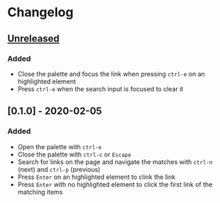 # Changelog

## [Unreleased]
### Added
- Close the palette and focus the link when pressing `ctrl-e` on an highlighted element
- Press `ctrl-e` when the search input is focused to clear it

## [0.1.0] - 2020-02-05
### Added
- Open the palette with `ctrl-e`
- Close the palette with `ctrl-c` or `Escape`
- Search for links on the page and navigate the matches with `ctrl-n` (next) and `ctrl-p` (previous)
- Press `Enter` on an highlighted element to clink the link
- Press `Enter` with no highlighted element to click the first link of the matching items

[Unreleased]: https://github.com/krzystof/accessible/compare/v0.1.0...HEAD
[0.1]: https://github.com/krzystof/accessible/releases/tag/v0.1.0
